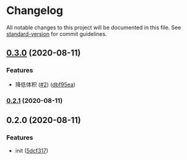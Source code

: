 # Changelog

All notable changes to this project will be documented in this file. See [standard-version](https://github.com/conventional-changelog/standard-version) for commit guidelines.

## [0.3.0](https://github.com/eviIIt/play-cli/compare/v0.2.1...v0.3.0) (2020-08-11)


### Features

* 降低体积 ([#2](https://github.com/eviIIt/play-cli/issues/2)) ([dbf95ea](https://github.com/eviIIt/play-cli/commit/dbf95ea))



### [0.2.1](https://github.com/eviIIt/play-cli/compare/v0.2.0...v0.2.1) (2020-08-11)



## 0.2.0 (2020-08-11)


### Features

* init ([5dcf317](https://github.com/eviIIt/play-cli/commit/5dcf317))
